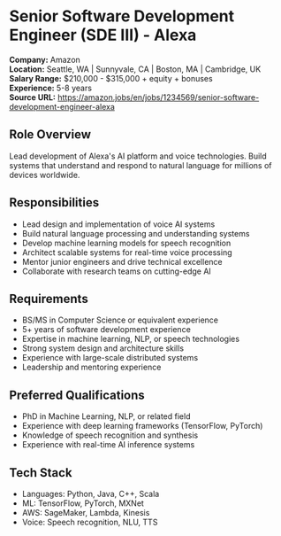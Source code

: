 # Senior Software Development Engineer (SDE III) - Alexa

**Company:** Amazon  
**Location:** Seattle, WA | Sunnyvale, CA | Boston, MA | Cambridge, UK  
**Salary Range:** $210,000 - $315,000 + equity + bonuses  
**Experience:** 5-8 years  
**Source URL:** https://amazon.jobs/en/jobs/1234569/senior-software-development-engineer-alexa

## Role Overview
Lead development of Alexa's AI platform and voice technologies. Build systems that understand and respond to natural language for millions of devices worldwide.

## Responsibilities
- Lead design and implementation of voice AI systems
- Build natural language processing and understanding systems
- Develop machine learning models for speech recognition
- Architect scalable systems for real-time voice processing
- Mentor junior engineers and drive technical excellence
- Collaborate with research teams on cutting-edge AI

## Requirements
- BS/MS in Computer Science or equivalent experience
- 5+ years of software development experience
- Expertise in machine learning, NLP, or speech technologies
- Strong system design and architecture skills
- Experience with large-scale distributed systems
- Leadership and mentoring experience

## Preferred Qualifications
- PhD in Machine Learning, NLP, or related field
- Experience with deep learning frameworks (TensorFlow, PyTorch)
- Knowledge of speech recognition and synthesis
- Experience with real-time AI inference systems

## Tech Stack
- Languages: Python, Java, C++, Scala
- ML: TensorFlow, PyTorch, MXNet
- AWS: SageMaker, Lambda, Kinesis
- Voice: Speech recognition, NLU, TTS